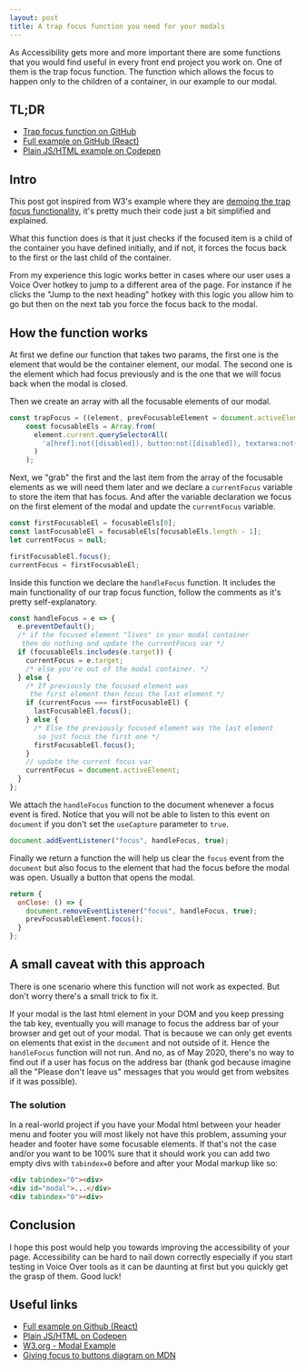 ```yaml
---
layout: post
title: A trap focus function you need for your modals
---
```


As Accessibility gets more and more important there are some functions that you would find useful in every front end project you work on. One of them is the trap focus function. The function which allows the focus to happen only to the children of a container, in our example to our modal.

## TL;DR

- [Trap focus function on GitHub](https://github.com/vaskort/trap-focus/blob/master/src/Modal/Modal.js#L7-L48)
- [Full example on GitHub (React)](https://github.com/vaskort/trap-focus)
- [Plain JS/HTML example on Codepen](https://codepen.io/vaskort/pen/LYpwjoj)

## Intro

This post got inspired from W3's example where they are [demoing the trap focus functionality](https://www.w3.org/TR/wai-aria-practices/examples/dialog-modal/dialog.html), it's pretty much their code just a bit simplified and explained.

What this function does is that it just checks if the focused item is a child of the container you have defined initially, and if not, it forces the focus back to the first or the last child of the container.

From my experience this logic works better in cases where our user uses a Voice Over hotkey to jump to a different area of the page. For instance if he clicks the "Jump to the next heading" hotkey with this logic you allow him to go but then on the next tab you force the focus back to the modal.

## How the function works

At first we define our function that takes two params, the first one is the element that would be the container element, our modal. The second one is the element which had focus previously and is the one that we will focus back when the modal is closed.

Then we create an array with all the focusable elements of our modal.

```js
const trapFocus = ((element, prevFocusableElement = document.activeElement) => {
    const focusableEls = Array.from(
      element.current.querySelectorAll(
        'a[href]:not([disabled]), button:not([disabled]), textarea:not([disabled]), input[type="text"]:not([disabled]), input[type="radio"]:not([disabled]), input[type="checkbox"]:not([disabled]), select:not([disabled])'
      )
    );
```

Next, we "grab" the first and the last item from the array of the focusable elements as we will need them later and we declare a `currentFocus` variable to store the item that has focus. And after the variable declaration we focus on the first element of the modal and update the `currentFocus` variable.
```js
const firstFocusableEl = focusableEls[0];
const lastFocusableEl = focusableEls[focusableEls.length - 1];
let currentFocus = null;

firstFocusableEl.focus();
currentFocus = firstFocusableEl;
```

Inside this function we declare the `handleFocus` function. It includes the main functionality of our trap focus function, follow the comments as it's pretty self-explanatory.
```js
const handleFocus = e => {
  e.preventDefault();
  /* if the focused element "lives" in your modal container
   then do nothing and update the currentFocus var */
  if (focusableEls.includes(e.target)) {
    currentFocus = e.target;
    /* else you're out of the modal container. */
  } else {
    /* If previously the focused element was
     the first element then focus the last element */
    if (currentFocus === firstFocusableEl) {
      lastFocusableEl.focus();
    } else {
      /* Else the previously focused element was the last element
       so just focus the first one */
      firstFocusableEl.focus();
    }
    // update the current focus var
    currentFocus = document.activeElement;
  }
};
```

We attach the `handleFocus` function to the document whenever a focus event is fired. Notice that you will not be able to listen to this event on `document` if you don't set the `useCapture` parameter to `true`.
```js
document.addEventListener("focus", handleFocus, true);
```

Finally we return a function the will help us clear the `focus` event from the `document` but also focus to the element that had the focus before the modal was open. Usually a button that opens the modal.

```js
return {
  onClose: () => {
    document.removeEventListener("focus", handleFocus, true);
    prevFocusableElement.focus();
  }
};
```

## A small caveat with this approach

There is one scenario where this function will not work as expected. But don't worry there's a small trick to fix it.

If your modal is the last html element in your DOM and you keep pressing the tab key, eventually you will manage to focus the address bar of your browser and get out of your modal. That is because we can only get events on elements that exist in the `document` and not outside of it. Hence the `handleFocus` function will not run. And no, as of May 2020, there's no way to find out if a user has focus on the address bar (thank god because imagine all the "Please don't leave us" messages that you would get from websites if it was possible).

### The solution

In a real-world project if you have your Modal html between your header menu and footer you will most likely not have this problem, assuming your header and footer have some focusable elements.
If that's not the case and/or you want to be 100% sure that it should work you can add two empty divs with `tabindex=0` before and after your Modal markup like so:

```html
<div tabindex="0"><div>
<div id="modal">...</div>
<div tabindex="0"><div>
```

## Conclusion

I hope this post would help you towards improving the accessibility of your page. Accessibility can be hard to nail down correctly especially if you start testing in Voice Over tools as it can be daunting at first but you quickly get the grasp of them. Good luck!

## Useful links

- [Full example on Github (React)](https://github.com/vaskort/trap-focus)  
- [Plain JS/HTML on  Codepen](https://codepen.io/vaskort/pen/LYpwjoj)
- [W3.org - Modal Example](https://www.w3.org/TR/wai-aria-practices/examples/dialog-modal/dialog.html)
- [Giving focus to buttons diagram on MDN](https://developer.mozilla.org/en-US/docs/Web/HTML/Element/button#Clicking_and_focus)